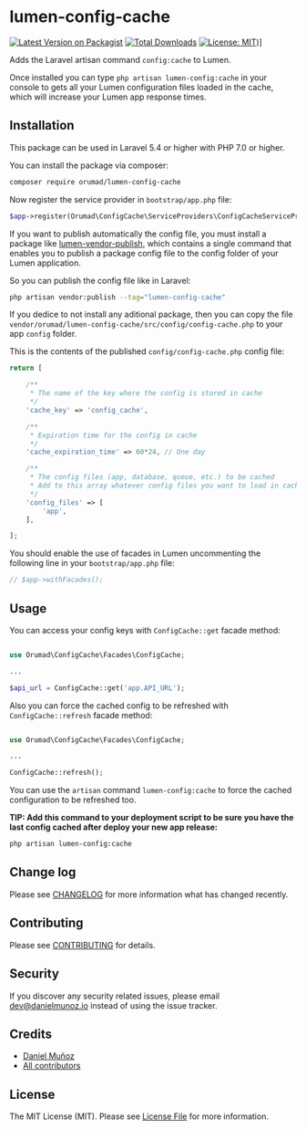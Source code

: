 # lumen-config-cache

[![Latest Version on Packagist](https://img.shields.io/packagist/v/orumad/lumen-config-cache.svg?style=flat-square)](https://packagist.org/packages/orumad/lumen-config-cache) [![Total Downloads](https://img.shields.io/packagist/dt/orumad/lumen-config-cache.svg?style=flat-square)](https://packagist.org/packages/orumad/lumen-config-cache) [![License: MIT](https://img.shields.io/badge/License-MIT-yellow.svg)](https://packagist.org/packages/orumad/lumen-config-cache))]

Adds the Laravel artisan command `config:cache` to Lumen.

Once installed you can type `php artisan lumen-config:cache` in your console to gets all your Lumen configuration files loaded in the cache, which will increase your Lumen app response times. 


## Installation

This package can be used in Laravel 5.4 or higher with PHP 7.0 or higher.

You can install the package via composer:

```bash
composer require orumad/lumen-config-cache
```

Now register the service provider in `bootstrap/app.php` file:

```php
$app->register(Orumad\ConfigCache\ServiceProviders\ConfigCacheServiceProvider::class);
```

If you want to publish automatically the config file, you must install a package like [lumen-vendor-publish](https://github.com/laravelista/lumen-vendor-publish), which contains a single command that enables you to publish a package config file to the config folder of your Lumen application.

So you can publish the config file like in Laravel:

```bash
php artisan vendor:publish --tag="lumen-config-cache"
```

If you dedice to not install any aditional package, then you can copy the file `vendor/orumad/lumen-config-cache/src/config/config-cache.php` to your app `config` folder.


This is the contents of the published `config/config-cache.php` config file:

```php
return [

    /**
     * The name of the key where the config is stored in cache
     */
    'cache_key' => 'config_cache',

    /**
     * Expiration time for the config in cache
     */
    'cache_expiration_time' => 60*24, // One day

    /**
     * The config files (app, database, queue, etc.) to be cached
     * Add to this array whatever config files you want to load in cache
     */
    'config_files' => [
        'app',
    ],

];
```


You should enable the use of facades in Lumen uncommenting the following line in your `bootstrap/app.php` file:

``` php
// $app->withFacades();
```



## Usage

You can access your config keys with `ConfigCache::get` facade method:

``` php

use Orumad\ConfigCache\Facades\ConfigCache;

...

$api_url = ConfigCache::get('app.API_URL');

```


Also you can force the cached config to be refreshed with `ConfigCache::refresh` facade method:

``` php

use Orumad\ConfigCache\Facades\ConfigCache;

...

ConfigCache::refresh();

```


You can use the `artisan` command `lumen-config:cache` to force the cached configuration to be refreshed too.


**TIP: Add this command to your deployment script to be sure you have the last config cached after deploy your new app release:**

``` bash
php artisan lumen-config:cache
```


## Change log

Please see [CHANGELOG](CHANGELOG.md) for more information what has changed recently.


## Contributing

Please see [CONTRIBUTING](CONTRIBUTING.md) for details.


## Security

If you discover any security related issues, please email dev@danielmunoz.io instead of using the issue tracker.


## Credits

- [Daniel Muñoz](https://twitter.com/daniel_munoz_)
- [All contributors](../../contributors)


## License

The MIT License (MIT). Please see [License File](LICENSE.md) for more information.
